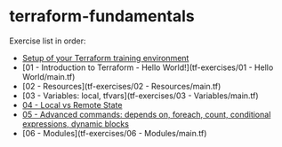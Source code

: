 # terraform-fundamentals

Exercise list in order:

* [Setup of your Terraform training environment](setup.md)
* [01 - Introduction to Terraform - Hello World!](tf-exercises/01 - Hello World/main.tf)
* [02 - Resources](tf-exercises/02 - Resources/main.tf)
* [03 - Variables: local, tfvars](tf-exercises/03 - Variables/main.tf)
* [04 - Local vs Remote State]()
* [05 - Advanced commands: depends on, foreach, count, conditional expressions, dynamic blocks]()
* [06 - Modules](tf-exercises/06 - Modules/main.tf)
